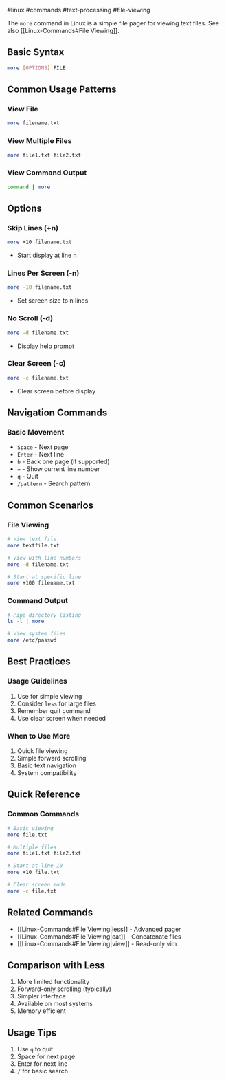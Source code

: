 #linux #commands #text-processing #file-viewing

The `more` command in Linux is a simple file pager for viewing text files. See also [[Linux-Commands#File Viewing]].

## Basic Syntax
```bash
more [OPTIONS] FILE
```

## Common Usage Patterns

### View File
```bash
more filename.txt
```

### View Multiple Files
```bash
more file1.txt file2.txt
```

### View Command Output
```bash
command | more
```

## Options

### Skip Lines (+n)
```bash
more +10 filename.txt
```
- Start display at line n

### Lines Per Screen (-n)
```bash
more -10 filename.txt
```
- Set screen size to n lines

### No Scroll (-d)
```bash
more -d filename.txt
```
- Display help prompt

### Clear Screen (-c)
```bash
more -c filename.txt
```
- Clear screen before display

## Navigation Commands

### Basic Movement
- `Space` - Next page
- `Enter` - Next line
- `b` - Back one page (if supported)
- `=` - Show current line number
- `q` - Quit
- `/pattern` - Search pattern

## Common Scenarios

### File Viewing
```bash
# View text file
more textfile.txt

# View with line numbers
more -d filename.txt

# Start at specific line
more +100 filename.txt
```

### Command Output
```bash
# Pipe directory listing
ls -l | more

# View system files
more /etc/passwd
```

## Best Practices

### Usage Guidelines
1. Use for simple viewing
2. Consider `less` for large files
3. Remember quit command
4. Use clear screen when needed

### When to Use More
1. Quick file viewing
2. Simple forward scrolling
3. Basic text navigation
4. System compatibility

## Quick Reference

### Common Commands
```bash
# Basic viewing
more file.txt

# Multiple files
more file1.txt file2.txt

# Start at line 10
more +10 file.txt

# Clear screen mode
more -c file.txt
```

## Related Commands
- [[Linux-Commands#File Viewing|less]] - Advanced pager
- [[Linux-Commands#File Viewing|cat]] - Concatenate files
- [[Linux-Commands#File Viewing|view]] - Read-only vim

## Comparison with Less
1. More limited functionality
2. Forward-only scrolling (typically)
3. Simpler interface
4. Available on most systems
5. Memory efficient

## Usage Tips
1. Use `q` to quit
2. Space for next page
3. Enter for next line
4. `/` for basic search